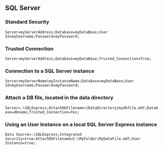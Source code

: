 ## SQL Server
### Standard Security 
`Server=myServerAddress;Database=myDataBase;User Id=myUsername;Password=myPassword;` 
### Trusted Connection
`Server=myServerAddress;Database=myDataBase;Trusted_Connection=True;`
### Connection to a SQL Server instance
`Server=myServerName\myInstanceName;Database=myDataBase;User Id=myUsername;Password=myPassword;`
### Attach a DB file, located in the data directory
`Server=.\SQLExpress;AttachDbFilename=|DataDirectory|mydbfile.mdf;Database=dbname;Trusted_Connection=Yes;`
### Using an User Instance on a local SQL Server Express instance
`Data Source=.\SQLExpress;Integrated Security=true;AttachDbFilename=C:\MyFolder\MyDataFile.mdf;User Instance=true;` 